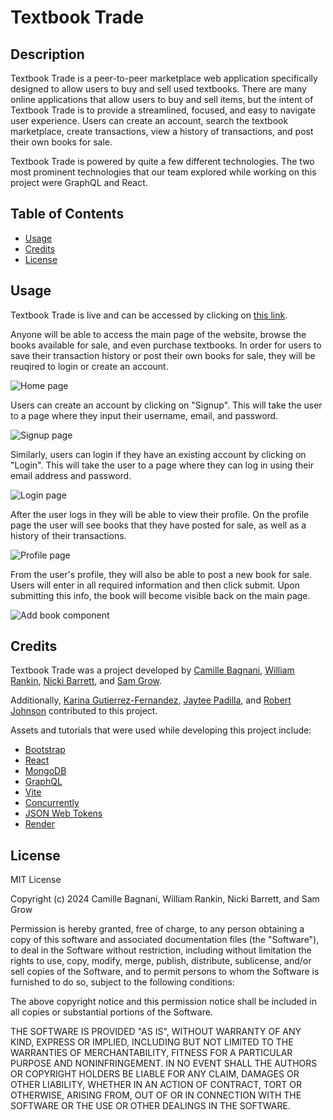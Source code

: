 # Textbook Trade

## Description

Textbook Trade is a peer-to-peer marketplace web application specifically designed to allow users to buy and sell used textbooks. There are many online applications that allow users to buy and sell items, but the intent of Textbook Trade is to provide a streamlined, focused, and easy to navigate user experience. Users can create an account, search the textbook marketplace, create transactions, view a history of transactions, and post their own books for sale.

Textbook Trade is powered by quite a few different technologies. The two most prominent technologies that our team explored while working on this project were GraphQL and React.

## Table of Contents

- [Usage](#usage)
- [Credits](#credits)
- [License](#license)

## Usage

Textbook Trade is live and can be accessed by clicking on [this link](https://textbook-trade.onrender.com/).

Anyone will be able to access the main page of the website, browse the books available for sale, and even purchase textbooks. In order for users to save their transaction history or post their own books for sale, they will be reuqired to login or create an account.

![Home page](assets/images/screenshot.png)

Users can create an account by clicking on "Signup". This will take the user to a page where they input their username, email, and password.

![Signup page](assets/images/screenshot.png)

Similarly, users can login if they have an existing account by clicking on "Login". This will take the user to a page where they can log in using their email address and password.

![Login page](assets/images/screenshot.png)

After the user logs in they will be able to view their profile. On the profile page the user will see books that they have posted for sale, as well as a history of their transactions.

![Profile page](assets/images/screenshot.png)

From the user's profile, they will also be able to post a new book for sale. Users will enter in all required information and then click submit. Upon submitting this info, the book will become visible back on the main page.

![Add book component](assets/images/screenshot.png)

## Credits

Textbook Trade was a project developed by [Camille Bagnani](https://github.com/camillebagnani/), [William Rankin](https://github.com/wmr89), [Nicki Barrett](https://github.com/Nixxii223), and [Sam Grow](https://github.com/HoneyBuzz94).

Additionally, [Karina Gutierrez-Fernandez](https://github.com/krausyd), [Jaytee Padilla](https://github.com/jaytee-padilla), and [Robert Johnson]() contributed to this project.

Assets and tutorials that were used while developing this project include:
* [Bootstrap](https://getbootstrap.com/)
* [React](https://react.dev/)
* [MongoDB](https://www.mongodb.com/atlas/database)
* [GraphQL](https://graphql.org/)
* [Vite](https://vitejs.dev/)
* [Concurrently](https://www.npmjs.com/package/concurrently)
* [JSON Web Tokens](https://jwt.io/)
* [Render](https://render.com/)

## License

MIT License

Copyright (c) 2024 Camille Bagnani, William Rankin, Nicki Barrett, and Sam Grow

Permission is hereby granted, free of charge, to any person obtaining a copy
of this software and associated documentation files (the "Software"), to deal
in the Software without restriction, including without limitation the rights
to use, copy, modify, merge, publish, distribute, sublicense, and/or sell
copies of the Software, and to permit persons to whom the Software is
furnished to do so, subject to the following conditions:

The above copyright notice and this permission notice shall be included in all
copies or substantial portions of the Software.

THE SOFTWARE IS PROVIDED "AS IS", WITHOUT WARRANTY OF ANY KIND, EXPRESS OR
IMPLIED, INCLUDING BUT NOT LIMITED TO THE WARRANTIES OF MERCHANTABILITY,
FITNESS FOR A PARTICULAR PURPOSE AND NONINFRINGEMENT. IN NO EVENT SHALL THE
AUTHORS OR COPYRIGHT HOLDERS BE LIABLE FOR ANY CLAIM, DAMAGES OR OTHER
LIABILITY, WHETHER IN AN ACTION OF CONTRACT, TORT OR OTHERWISE, ARISING FROM,
OUT OF OR IN CONNECTION WITH THE SOFTWARE OR THE USE OR OTHER DEALINGS IN THE
SOFTWARE.
